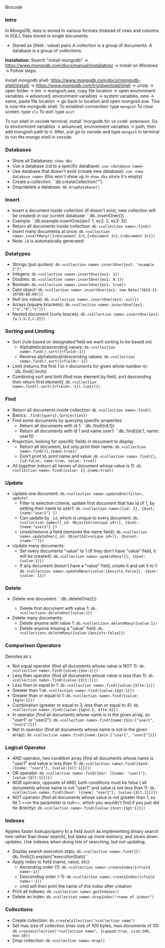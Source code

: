 Brocode
### Intro
In MongoDB, data is stored in various formats (instead of rows and columns in SQL), Data stored in single documents.
- Stored as {field : value} pairs
A collection is a group of documents.
A database is a group of collections.

**Installation:** Search "install mongodb" -> https://www.mongodb.com/docs/manual/installation/ -> Install on Windows -> Follow steps.

Install mongodb shell: https://www.mongodb.com/docs/mongodb-shell/install/
-> https://www.mongodb.com/try/download/shell -> unzip -> open folder -> bin -> mongosh.exe, copy file location -> open environment variables -> advanced, environment variables -> system variables, new -> name, paste file location -> go back to location and open mongosh.exe. This is now the mongodb shell.
To establish connection: type ``mongosh``
To clear screen: type ``cls``
To exit: type ``exit``

To run shell in vscode terminal, install 'mongodb for vs code' extension.
Go to environment variables -> advanced, environment variables -> path, then add mongosh path to it.
After, just go to vscode and type ``mongosh`` in terminal to run the mongo shell in vscode.


### Databases

- Show all Databases: ``show dbs``
- Use a database (cd to a specific database): ``use <database name>``
- Use database that doesn't exist (create new database): ``use <new database name>`` (this won't show up in ``show dbs`` since it's empty)
- Create a collection: ``db.createCollection("<collection name>")
- Drop/delete a database: ``db.dropDatabase()``

### Insert
- Insert a document inside collection (if doesn't exist, new collection will be created) in our current database: ``db.<collection name>.insertOne({<field value pairs separated by comma>}) 
- Example: ``db.example.insertOne({ex1: 1, ex2: 2, ex3: 3})
- Return all documents inside collection: ``db.<collection name>.find()``
- Insert many documents at once: ``db.<collection name>.insertMany([{<docuement 1>},{<document 2>},{<document 3>}])``
- Note: ``id`` is automatically generated

### Datatypes
 - Strings (put quotes): ``db.<collection name>.insertOne({ex1: "example 1"})``
 - Integers: ``db.<collection name>.insertOne({ex1: 1})``
 - Doubles: ``db.<collection name>.insertOne({ex1: 0.1})``
 - Boolean: ``db.<collection name>.insertOne({ex1: true})``
 - Date object: ``db.<collection name>.insertOne({ex1: new Date("2024-11-26T00:00:00)})``
 - Null (no value): ``db.<collection name>.insertOne({ex1: null})``
 - Arrays (square brackets): ``db.<collection name>.insertOne({ex1: ["a","b","c"]})``
 - Nested document (curly braces): ``db.<collection name>.insertOne({ex1: {a:1,b:2,c:3}})``

### Sorting and Limiting
- Sort (rule based on designated field we want sorting to be based on)
	- Alphabetical/ascending values: ``db.<collection name>.find().sort({<field>:1})``
	- Reverse alphabetical/descending values: ``db.<collection name>.find().sort({<field>:-1})``
- Limit (returns the first 1 to n documents for given whole number n): ``db.<collection name>.find().limit(<n>)
- Combining sort and limit (find max element by field, sort descending then return first element): ``db.<collection name>.find().sort({<field>:-1}).limit(1)``

### Find
- Return all documents inside collection: ``db.<collection name>.find()``
- Basics: ``.find({query},{projection})``
- Find some documents by querying specific properties
	- Return all documents with id 1: ``db.<collection name>.find({id:1})
	- Return all documents with id 1 and name user1: ``db.<collection name>.find({id:1, name: user1})
- Projection: looking for specific fields in document to display 
	- Return all document, but only print their name: ``db.<collection name>.find({},{name:true})``
	- Don't print id, print name and value: ``db.<collection name>.find({},{id:false, name:true, value: true})``
- All together (return all names of document whose value is 1): ``db.<collection name>.find({value: 1},{name:true})``

### Update
- Update one document: ``db.<collection name>.updateOne(filter, update)``
	- Filter is selection criteria, update first document that has id of 1, by setting their name to user1: ``db.<collection name>({id: 1}, {$set: {name:"user1"} })``
	- Can update by ``_id``, which is unique to every document: ``db.<collection name>({_id: ObjectId(<unique id>)}, {$set: {name:"user1"} })``
	- Unset/remove a field (removes the name field): ``db.<collection name>.updateOne({_id: ObjectId(<unique id>)}, {$unset: {name:""}})``
- Update many documents: 
	- Set every documents "value" to 1 (if they don't have "value" field, it will be created): ``db.<collection name>.updateMany({}, {$set:{value:1}})``
	- If any document doesn't have a "value" field, create it and set it to 1: ``db.<collection name>.updateMany({value:{$exists:false}}, {$set:{value: 1}})``
### Delete
- Delete one document: ``db.<collection>.deleteOne({<filter>})
	- Delete first document with value 1: ``db.<collection>.deleteOne({value:1})``
- Delete many documents: 
	- Delete anyone with value 1: ``db.<collection>.deleteMany({value:1})``
	- Delete anyone missing a "value" field: ``db.<collection>.deleteMany({value:{$exists:false}})``

### Comparison Operators
Denotes as ``$``
- Not equal operator (find all documents whose value is NOT 1): ``db.<collection name>.find({value:{$ne:1}})``
- Less than operator (find all documents whose value is less than 1): ``db.<collection name>.find({value:{$lt:1}})``
- Less than or equal to 1: ``db.<collection name>.find({value:{$lte:1}})``
- Greater than 1:``db.<collection name>.find({value:{$gt:1}})`` 
- Greater than or equal to 1: ``db.<collection name>.find({value:{$gte:1}})``
- Combination (greater or equal to 3, less than or equal to 4): ``db.<collection name>.find({value:{$gte:3, $lte:4}})``
- In operator (find all documents whose name is in the given array, so "user1" or "user2"): ``db.<collection name>.find({name:{$in:["user1", "user2"]}})``
- Not In operator (find all documents whose name is not in the given array): ``db.<collection name>.find({name:{$nin:["user1", "user2"]}})``

### Logical Operator
- AND operator, two condition array (find all documents whose name is "user1" and value is less than 1): ``db.<collection name>.find({$and: [{name: "user1"}, {value:{$lt:1}}]})`` 
- OR operator: ``db.<collection name>.find({$or: [{name: "user1"}, {value:{$lt:1}}]})`` 
- NOR operator, opposite of AND, both conditions must be false ( all documents whose name is not "user1" and value is not less than 1): ``db.<collection name>.find({$nor: [{name: "user1"}, {value:{$lt:1}}]})`` 
- NOT operator (find all documents whose value is not greater than 1, so lte 1 ==or the parameter is null==, which you wouldn't find if you just did lte directly):  ``db.<collection name>.find({value:{$not:{$gt:1}}})``

### Indexes
Applies faster lookups/query to a field (such as implementing binary search tree rather than linear search), but takes up more memory, and slows down updates.
Use indexes when doing lots of searching, but not updating.
- Display search execution stats: ``db.<collection name>.find({})
``db.<collection name>.find({<filter>}).explain("executionStats)``
- Apply index to field (name, value, etc): 
	- Ascending order (1): ``db.<collection name>.createIndex({<field name>:1})``
	- Descending order (-1): ``db.<collection name>.createIndex({<field name>:-1})``
	- cmd will then print the name of this index after creation
- Print all indexes: ``db.<collection name>.getIndexes()``
- Delete an index: ``db.<collection name>.dropIndex("<name of index>")``
### Collections
- Create collection: ``db.createCollection("<collection name")``
- Set max size of collection (max size of 100 bytes, max documents of 10): ``db.createCollection("<collection name", {capped:true, size:100, max:10})``
- Drop collection: ``db.<collection name>.drop()``

